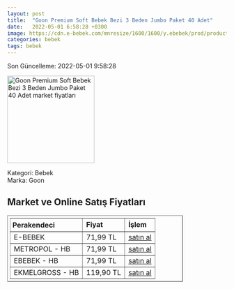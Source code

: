 ```yaml
---
layout: post
title:  "Goon Premium Soft Bebek Bezi 3 Beden Jumbo Paket 40 Adet"
date:   2022-05-01 6:58:28 +0300
image: https://cdn.e-bebek.com/mnresize/1600/1600/y.ebebek/prod/productImage/4902011855920_3.jpg
categories: bebek
tags: bebek
---
```


Son Güncelleme: 2022-05-01 9:58:28

<img src="https://cdn.e-bebek.com/mnresize/1600/1600/y.ebebek/prod/productImage/4902011855920_3.jpg" width="200" alt="Goon Premium Soft Bebek Bezi 3 Beden Jumbo Paket 40 Adet market fiyatları" />

Kategori: Bebek
<br />
Marka: Goon

<h2>Market ve Online Satış Fiyatları</h2>

<table border="1" style="padding: 5px;width:80%;">
  <tr>
    <td style="padding: 5px;"><strong>Perakendeci</strong></td>
    <td><strong>Fiyat</strong></td>
    <td><strong>İşlem</strong></td>
  </tr>
  <tr>
              <td title="E-Bebek">E-BEBEK</td>
              <td>71,99 TL</td>
              <td><a title="E-Bebek" target="_blank" href="https://www.e-bebek.com/goon-bebek-bezi-premium-soft-3-beden-jumbo-paket-40-adet-7-12-kg-p-gon-5920/">satın al</a></td>
            </tr><tr>
              <td title="Hepsiburada/Metropol Mağazası">METROPOL - HB</td>
              <td>71,99 TL</td>
              <td><a title="Hepsiburada/Metropol Mağazası" target="_blank" href="https://www.hepsiburada.com/goon-premium-soft-bebek-bezi-3-beden-jumbo-paket-40-adet-p-HBV00000AW482?magaza=Metropol">satın al</a></td>
            </tr><tr>
              <td title="Hepsiburada/ebebek Mağazası">EBEBEK - HB</td>
              <td>71,99 TL</td>
              <td><a title="Hepsiburada/ebebek Mağazası" target="_blank" href="https://www.hepsiburada.com/goon-premium-soft-bebek-bezi-3-beden-jumbo-paket-40-adet-p-HBV00000AW482?magaza=ebebek">satın al</a></td>
            </tr><tr>
              <td title="Hepsiburada/Ekmelgross Mağazası">EKMELGROSS - HB</td>
              <td>119,90 TL</td>
              <td><a title="Hepsiburada/Ekmelgross Mağazası" target="_blank" href="https://www.hepsiburada.com/goon-premium-soft-bebek-bezi-3-beden-jumbo-paket-40-adet-p-HBV00000AW482?magaza=Ekmelgross">satın al</a></td>
            </tr>
</table>
